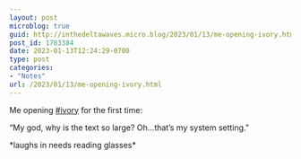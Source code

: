 ```yaml
---
layout: post
microblog: true
guid: http://inthedeltawaves.micro.blog/2023/01/13/me-opening-ivory.html
post_id: 1783384
date: 2023-01-13T12:24:29-0700
type: post
categories:
- "Notes"
url: /2023/01/13/me-opening-ivory.html
---
```

<p>Me opening <a href="https://mastodon.social/tags/ivory" class="mention hashtag" rel="tag">#<span>ivory</span></a> for the first time: </p><p>“My god, why is the text so large? Oh…that’s my system setting.”</p><p>*laughs in needs reading glasses*</p>
